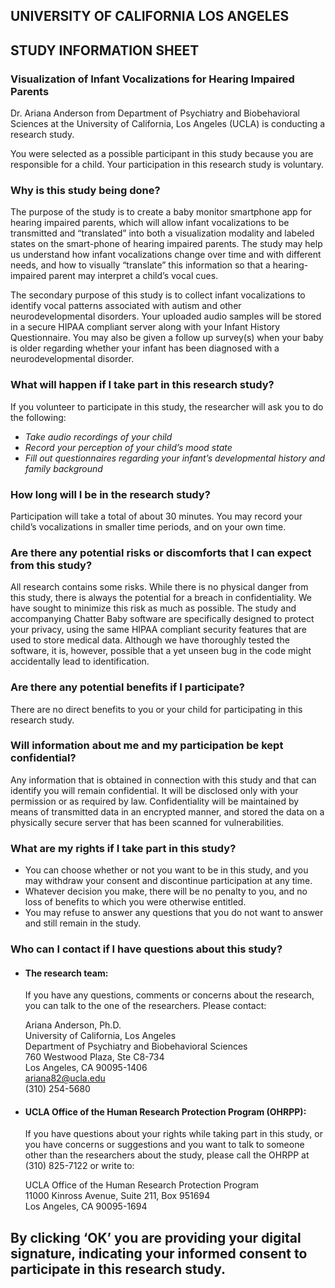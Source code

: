 ## UNIVERSITY OF CALIFORNIA LOS ANGELES
## STUDY INFORMATION SHEET


### Visualization of Infant Vocalizations for Hearing Impaired Parents

Dr. Ariana Anderson from Department of Psychiatry and Biobehavioral Sciences at the University of California, Los Angeles (UCLA) is conducting a research study.

You were selected as a possible participant in this study because you are responsible for a child. Your participation in this research study is voluntary.  

### Why is this study being done?

The purpose of the study is to create a baby monitor smartphone app for hearing impaired parents, which will allow infant vocalizations to be transmitted and “translated” into both a visualization modality and labeled states on the smart-phone of hearing impaired parents.  The study may help us understand how infant vocalizations change over time and with different needs, and how to visually “translate” this information so that a hearing-impaired parent may interpret a child’s vocal cues.

The secondary purpose of this study is to collect infant vocalizations to identify vocal patterns associated with autism and other neurodevelopmental disorders.  Your uploaded audio samples will be stored in a secure HIPAA compliant server along with your Infant History Questionnaire.  You may also be given a follow up survey(s) when your baby is older regarding whether your infant has been diagnosed with a neurodevelopmental disorder.  

### What will happen if I take part in this research study?

If you volunteer to participate in this study, the researcher will ask you to do the following:

* *Take audio recordings of your child*
* *Record your perception of your child’s mood state*
* *Fill out questionnaires regarding your infant’s developmental history and family background*

### How long will I be in the research study?

Participation will take a total of about 30 minutes.  You may record your child’s vocalizations in smaller time periods, and on your own time.

### Are there any potential risks or discomforts that I can expect from this study?

All research contains some risks.  While there is no physical danger from this study, there is always the potential for a breach in confidentiality.  We have sought to minimize this risk as much as possible.  The study and accompanying Chatter Baby software are specifically designed to protect your privacy, using the same HIPAA compliant security features that are used to store medical data.  Although we have thoroughly tested the software, it is, however, possible that a yet unseen bug in the code might accidentally lead to identification.

### Are there any potential benefits if I participate?

There are no direct benefits to you or your child for participating in this research study. 

### Will information about me and my participation be kept confidential?

Any information that is obtained in connection with this study and that can identify you will remain confidential. It will be disclosed only with your permission or as required by law. Confidentiality will be maintained by means of transmitted data in an encrypted manner, and stored the data on a physically secure server that has been scanned for vulnerabilities. 

### What are my rights if I take part in this study?

* You can choose whether or not you want to be in this study, and you may withdraw your consent and discontinue participation at any time.
* Whatever decision you make, there will be no penalty to you, and no loss of benefits to which you were otherwise entitled.  
* You may refuse to answer any questions that you do not want to answer and still remain in the study.

### Who can I contact if I have questions about this study?

* #### The research team:  
  If you have any questions, comments or concerns about the research, you can talk to the one of the researchers. 
  Please contact: 

  Ariana Anderson, Ph.D.  
  University of California, Los Angeles  
  Department of Psychiatry and Biobehavioral Sciences  
  760 Westwood Plaza, Ste C8-734  
  Los Angeles, CA 90095-1406  
  ariana82@ucla.edu  
  (310) 254-5680  

* #### UCLA Office of the Human Research Protection Program (OHRPP):
  If you have questions about your rights while taking part in this study, or you have concerns or suggestions and you want to talk to someone other than the researchers about the study, please call the OHRPP at (310) 825-7122 or write to: 

  UCLA Office of the Human Research Protection Program  
  11000 Kinross Avenue, Suite 211, Box 951694  
  Los Angeles, CA 90095-1694  


## By clicking ‘OK’ you are providing your digital signature, indicating your informed consent to participate in this research study.


